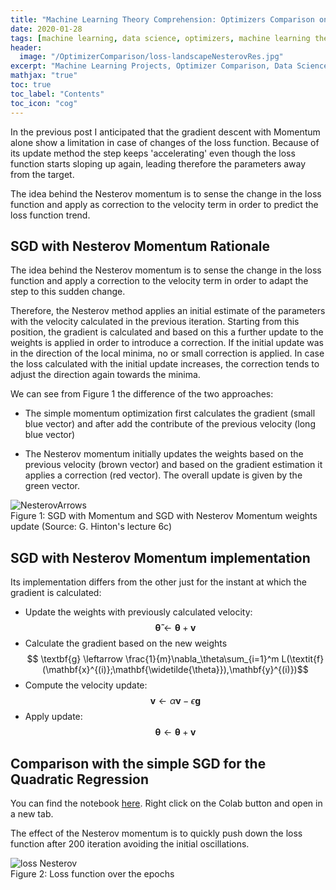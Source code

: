 ```yaml
---
title: "Machine Learning Theory Comprehension: Optimizers Comparison on a Quadratic Regression, SGD with Nesterov Momentum"                
date: 2020-01-28
tags: [machine learning, data science, optimizers, machine learning theory]
header:
  image: "/OptimizerComparison/loss-landscapeNesterovRes.jpg"
excerpt: "Machine Learning Projects, Optimizer Comparison, Data Science"
mathjax: "true"
toc: true
toc_label: "Contents"
toc_icon: "cog"
---
```


In the previous post I anticipated that the gradient descent with Momentum alone show a limitation in case of changes of the loss function. Because of its update method the step keeps 'accelerating' even though the loss function starts sloping up again, leading therefore the parameters away from the target.

The idea behind the Nesterov momentum is to sense the change in the loss function and apply as correction to the velocity term in order to predict the loss function trend.


## SGD with Nesterov Momentum Rationale
The idea behind the Nesterov momentum is to sense the change in the loss function and apply a correction to the velocity term in order to adapt the step to this sudden change.

Therefore, the Nesterov method applies an initial estimate of the parameters with the velocity calculated in the previous iteration. Starting from this position, the gradient is calculated and based on this a further update to the weights is applied in order to introduce a correction. If the initial update was in the direction of the local minima, no or small correction is applied. In case the loss calculated with the initial update increases, the correction tends to adjust the direction again towards the minima.

We can see from Figure 1 the difference of the two approaches:

* The simple momentum optimization first calculates the gradient (small blue vector) and after add the contribute of the previous velocity (long blue vector)

* The Nesterov momentum initially updates the weights based on the previous velocity (brown vector) and based on the gradient estimation it applies a correction (red vector). The overall update is given by the green vector.

<img src="{{ site.url }}{{ site.baseurl }}/OptimizerComparison/nesterovarrow.png" alt="NesterovArrows">
<figcaption>Figure 1: SGD with Momentum and SGD with Nesterov Momentum weights update (Source: G. Hinton's lecture 6c)</figcaption>


## SGD with Nesterov Momentum implementation

Its implementation differs from the other just for the instant at which the gradient is calculated:

* Update the weights with previously calculated velocity:
$$ \mathbf{\widetilde{\theta}} \leftarrow \mathbf{\theta}+\textbf{v}$$
* Calculate the gradient based on the new weights
$$ \textbf{g} \leftarrow \frac{1}{m}\nabla_\theta\sum_{i=1}^m L(\textit{f} (\mathbf{x}^{(i)};\mathbf{\widetilde{\theta}}),\mathbf{y}^{(i)})$$
* Compute the velocity update:
$$ \textbf{v} \leftarrow \alpha\textbf{v}-\epsilon\textbf{g}$$
* Apply update:
$$ \mathbf{\theta} \leftarrow \mathbf{\theta}+\textbf{v}$$


## Comparison with the simple SGD for the Quadratic Regression

You can find the notebook [here](https://github.com/DavideDaz/TokyoDataScience/blob/master/Assignments/Gradient%20Descent%20Assignment/Basis%20Neural%20Network%20-%20Quadratic%20-%20SGD%20with%20Nesterov%20momentum.ipynb). Right click on the Colab button and open in a new tab.

The effect of the Nesterov momentum is to quickly push down the loss function after 200 iteration avoiding the initial oscillations.

<img src="{{ site.url }}{{ site.baseurl }}/OptimizerComparison/lossNesterov.png" alt="loss Nesterov" class="align-center">
<figcaption>Figure 2: Loss function over the epochs</figcaption>
